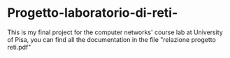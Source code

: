 # Progetto-laboratorio-di-reti-
This is my final project for the computer networks' course lab at University of Pisa, you can find all the documentation in the file "relazione progetto reti.pdf"
